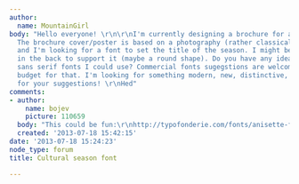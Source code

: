 ```yaml
---
author:
  name: MountainGirl
body: "Hello everyone! \r\n\r\nI'm currently designing a brochure for a cultural season.
  The brochure cover/poster is based on a photography (rather classical atmosphere),
  and I'm looking for a font to set the title of the season. I might be using a shape
  in the back to support it (maybe a round shape). Do you have any ideas of modern
  sans serif fonts I could use? Commercial fonts sugegstions are welcome, I have a
  budget for that. I'm looking for something modern, new, distinctive, appealing.\r\n\r\nThanks
  for your suggestions! \r\nHed"
comments:
- author:
    name: bojev
    picture: 110659
  body: "This could be fun:\r\nhttp://typofonderie.com/fonts/anisette-family/#family"
  created: '2013-07-18 15:42:15'
date: '2013-07-18 15:24:23'
node_type: forum
title: Cultural season font

---
```

